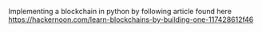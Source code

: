 Implementing a blockchain in python by following article found here
https://hackernoon.com/learn-blockchains-by-building-one-117428612f46
